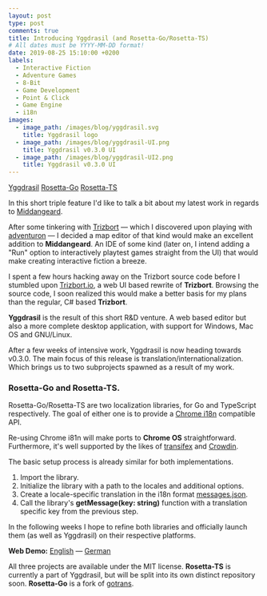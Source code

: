```yaml
---
layout: post
type: post
comments: true
title: Introducing Yggdrasil (and Rosetta-Go/Rosetta-TS)
# All dates must be YYYY-MM-DD format!
date: 2019-08-25 15:10:00 +0200
labels:
  - Interactive Fiction
  - Adventure Games
  - 8-Bit
  - Game Development
  - Point & Click
  - Game Engine
  - i18n
images:
  - image_path: /images/blog/yggdrasil.svg
    title: Yggdrasil logo
  - image_path: /images/blog/yggdrasil-UI.png
    title: Yggdrasil v0.3.0 UI
  - image_path: /images/blog/yggdrasil-UI2.png
    title: Yggdrasil v0.3.0 UI
---
```


<a href="https://github.com/middangeard-fiction/yggdrasil"><i class="large github icon"></i>Yggdrasil</a>
<a href="https://github.com/middangeard-fiction/rosetta-go"><i class="large github icon"></i>Rosetta-Go</a>
<a href="https://github.com/middangeard-fiction/yggdrasil/tree/master/src/rosetta"><i class="large github icon"></i>Rosetta-TS</a>

In this short triple feature I'd like to talk a bit about my latest work in regards to [Middangeard](/posts/middangeard-announcement).

After some tinkering with [Trizbort](https://www.trizbort.com/) &mdash; which I discovered upon playing with [adventuron](https://adventuron.io/) &mdash;
I decided a map editor of that kind would make an excellent addition to **Middangeard**. An IDE of some kind (later on, I intend
adding a "Run" option to interactively playtest games straight from the UI) that would make creating interactive fiction
a breeze.

I spent a few hours hacking away on the Trizbort source code before I stumbled upon [Trizbort.io](http://trizbort.io),
a web UI based rewrite of **Trizbort**. Browsing the source code, I soon realized this would make a better basis
for my plans than the regular, C# based **Trizbort**.

**Yggdrasil** is the result of this short R&D venture. A web based editor but also a more complete desktop application,
with support for Windows, Mac OS and GNU/Linux.

After a few weeks of intensive work, Yggdrasil is now heading towards v0.3.0. The main focus of this release is
translation/internationalization. Which brings us to two subprojects spawned as a result of my work.

### Rosetta-Go and Rosetta-TS.

Rosetta-Go/Rosetta-TS are two localization libraries, for Go and TypeScript respectively.
The goal of either one is to provide a [Chrome i18n](https://developer.chrome.com/extensions/i18n) compatible API.

Re-using Chrome i81n will make ports to <strong class="tooltip" data-content="A lightweight, Google-centric operating system usually run on dedicated hardware. So called Chromebooks." data-variation="inverted">Chrome OS</strong> straightforward. Furthermore, it's well supported by the likes of [transifex](https://www.transifex.com/) 
and [Crowdin](https://crowdin.com/).

The basic setup process is already similar for both implementations.

1. Import the library.
2. Initialize the library with a path to the locales and additional options.
3. Create a locale-specific translation in the i18n format [messages.json](https://raw.githubusercontent.com/middangeard-fiction/yggdrasil/master/locales/en/messages.json).
4. Call the library's **getMessage(key: string)** function with a translation specific key from the previous step.

In the following weeks I hope to refine both libraries and officially launch them (as well as Yggdrasil) on their respective
platforms.

**Web Demo:** [English](https://pedantic-heyrovsky-f84015.netlify.com) &mdash; [German](https://pedantic-heyrovsky-f84015.netlify.com/?lang=de#)

All three projects are available under the MIT license. **Rosetta-TS** is currently a part of Yggdrasil, but will be split
into its own distinct repository soon. **Rosetta-Go** is a fork of [gotrans](https://github.com/bykovme/gotrans).

<br/>

<br/>